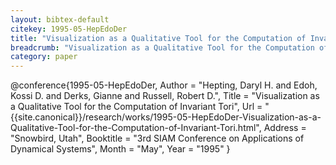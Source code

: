 ```yaml
---
layout: bibtex-default
citekey: 1995-05-HepEdoDer
title: "Visualization as a Qualitative Tool for the Computation of Invariant Tori (1995)"
breadcrumb: "Visualization as a Qualitative Tool for the Computation of Invariant Tori (1995)"
category: paper
---
```

@conference{1995-05-HepEdoDer,
	Author =  "Hepting, Daryl H. and Edoh, Kossi D. and Derks, Gianne and Russell, Robert D.",
	Title =  "Visualization as a Qualitative Tool for the Computation of Invariant Tori",
	Url = \"{{site.canonical}}/research/works/1995-05-HepEdoDer-Visualization-as-a-Qualitative-Tool-for-the-Computation-of-Invariant-Tori.html\",
	Address =  "Snowbird, Utah",
	Booktitle =  "3rd SIAM Conference on Applications of Dynamical Systems",
	Month =  "May",
	Year =  "1995"
}

